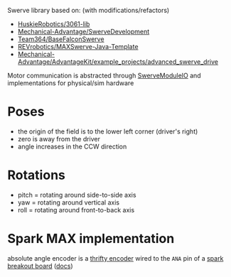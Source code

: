 Swerve library based on: (with modifications/refactors)
* [HuskieRobotics/3061-lib](https://github.com/HuskieRobotics/3061-lib)
* [Mechanical-Advantage/SwerveDevelopment](https://github.com/Mechanical-Advantage/SwerveDevelopment)
* [Team364/BaseFalconSwerve](https://github.com/Team364/BaseFalconSwerve)
* [REVrobotics/MAXSwerve-Java-Template](https://github.com/REVrobotics/MAXSwerve-Java-Template)
* [Mechanical-Advantage/AdvantageKit/example_projects/advanced_swerve_drive](https://github.com/Mechanical-Advantage/AdvantageKit/tree/main/example_projects/advanced_swerve_drive)

Motor communication is abstracted through [SwerveModuleIO](./SwerveModuleIO.java) and implementations for physical/sim hardware

# Poses
* the origin of the field is to the lower left corner (driver's right)
* zero is away from the driver
* angle increases in the CCW direction

# Rotations
* pitch = rotating around side-to-side axis
* yaw = rotating around vertical axis
* roll = rotating around front-to-back axis

# Spark MAX implementation
absolute angle encoder is a [thrifty encoder](https://www.thethriftybot.com/products/thrifty-absolute-magnetic-encoder) wired to the `ANA` pin of a [spark breakout board](https://www.revrobotics.com/rev-11-1278/) ([docs](https://docs.revrobotics.com/brushless/spark-max/specs/data-port#analog-input))